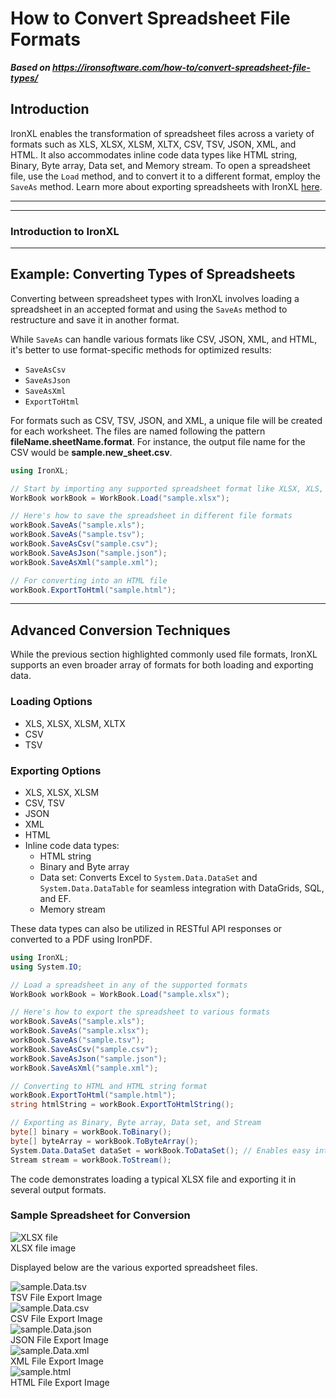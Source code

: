 # How to Convert Spreadsheet File Formats

***Based on <https://ironsoftware.com/how-to/convert-spreadsheet-file-types/>***


## Introduction
IronXL enables the transformation of spreadsheet files across a variety of formats such as XLS, XLSX, XLSM, XLTX, CSV, TSV, JSON, XML, and HTML. It also accommodates inline code data types like HTML string, Binary, Byte array, Data set, and Memory stream. To open a spreadsheet file, use the `Load` method, and to convert it to a different format, employ the `SaveAs` method. Learn more about exporting spreadsheets with IronXL [here](https://ironsoftware.com/csharp/excel/how-to/c-sharp-export-to-excel/).

***

***

<h3>Introduction to IronXL</h3>

------------------------------

## Example: Converting Types of Spreadsheets

Converting between spreadsheet types with IronXL involves loading a spreadsheet in an accepted format and using the `SaveAs` method to restructure and save it in another format.

While `SaveAs` can handle various formats like CSV, JSON, XML, and HTML, it's better to use format-specific methods for optimized results:

- `SaveAsCsv`
- `SaveAsJson`
- `SaveAsXml`
- `ExportToHtml`

For formats such as CSV, TSV, JSON, and XML, a unique file will be created for each worksheet. The files are named following the pattern **fileName.sheetName.format**. For instance, the output file name for the CSV would be **sample.new_sheet.csv**.

```cs
using IronXL;

// Start by importing any supported spreadsheet format like XLSX, XLS, XLSM, XLTX, CSV, and TSV
WorkBook workBook = WorkBook.Load("sample.xlsx");

// Here's how to save the spreadsheet in different file formats
workBook.SaveAs("sample.xls");
workBook.SaveAs("sample.tsv");
workBook.SaveAsCsv("sample.csv");
workBook.SaveAsJson("sample.json");
workBook.SaveAsXml("sample.xml");

// For converting into an HTML file
workBook.ExportToHtml("sample.html");
```
<hr>

## Advanced Conversion Techniques

While the previous section highlighted commonly used file formats, IronXL supports an even broader array of formats for both loading and exporting data.

### Loading Options
- XLS, XLSX, XLSM, XLTX
- CSV
- TSV

### Exporting Options
- XLS, XLSX, XLSM
- CSV, TSV
- JSON
- XML
- HTML
- Inline code data types:
  - HTML string
  - Binary and Byte array
  - Data set: Converts Excel to `System.Data.DataSet` and `System.Data.DataTable` for seamless integration with DataGrids, SQL, and EF.
  - Memory stream

These data types can also be utilized in RESTful API responses or converted to a PDF using IronPDF.

```cs
using IronXL;
using System.IO;

// Load a spreadsheet in any of the supported formats
WorkBook workBook = WorkBook.Load("sample.xlsx");

// Here's how to export the spreadsheet to various formats
workBook.SaveAs("sample.xls");
workBook.SaveAs("sample.xlsx");
workBook.SaveAs("sample.tsv");
workBook.SaveAsCsv("sample.csv");
workBook.SaveAsJson("sample.json");
workBook.SaveAsXml("sample.xml");

// Converting to HTML and HTML string format
workBook.ExportToHtml("sample.html");
string htmlString = workBook.ExportToHtmlString();

// Exporting as Binary, Byte array, Data set, and Stream
byte[] binary = workBook.ToBinary();
byte[] byteArray = workBook.ToByteArray();
System.Data.DataSet dataSet = workBook.ToDataSet(); // Enables easy integration with DataGrids, SQL, and EF
Stream stream = workBook.ToStream();
```

The code demonstrates loading a typical XLSX file and exporting it in several output formats.

### Sample Spreadsheet for Conversion
<div class="content-img-align-center">
    <div class="center-image-wrapper">
         <img src="https://ironsoftware.com/static-assets/excel/how-to/convert-spreadsheet-file-types/convert-spreadsheet-file-types-xlsx.png" alt="XLSX file" class="img-responsive add-shadow">
    </div>
	<span class="image-description-text_italic">
        XLSX file image
    </span>
</div>

Displayed below are the various exported spreadsheet files.

<div class="content-img-align-center">
    <div class="center-image-wrapper">
         <img src="https://ironsoftware.com/static-assets/excel/how-to/convert-spreadsheet-file-types/convert-spreadsheet-file-types-tsv.png" alt="sample.Data.tsv" class="img-responsive add-shadow">
    </div>
	<span class="image-description-text_italic">
        TSV File Export Image
    </span>
    <div class="center-image-wrapper">
         <img src="https://ironsoftware.com/static-assets/excel/how-to/convert-spreadsheet-file-types/convert-spreadsheet-file-types-csv.png" alt="sample.Data.csv" class="img-responsive add-shadow">
    </div>
	<span class="image-description-text_italic">
        CSV File Export Image
    </span>
    <div class="center-image-wrapper">
         <img src="https://ironsoftware.com/static-assets/excel/how-to/convert-spreadsheet-file-types/convert-spreadsheet-file-types-json.png" alt="sample.Data.json" class="img-responsive add-shadow">
    </div>
	<span class="image-description-text_italic">
        JSON File Export Image
    </span>
    <div class="center-image-wrapper">
         <img src="https://ironsoftware.com/static-assets/excel/how-to/convert-spreadsheet-file-types/convert-spreadsheet-file-types-xml.png" alt="sample.Data.xml" class's="img-responsive add-shadow">
    </div>
	<span class="image-description-text_italic">
        XML File Export Image
    </span>
	    <div class="center-image-wrapper">
         <img src="https://ironsoftware.com/static-assets/excel/how-to/convert-spreadsheet-file-types/convert-spreadsheet-file-types-html.png" alt="sample.html" class="img-responsive add-shadow">
    </div>
	<span class="image-description-text_italic">
        HTML File Export Image
    </span>
</div>